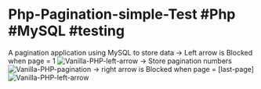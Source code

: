 # Php-Pagination-simple-Test #Php #MySQL #testing
A pagination application using MySQL to store data
-> Left arrow is Blocked when page = 1
![Vanilla-PHP-left-arrow](https://github.com/BillyVector117/Php-Pagination-simple-Test-/blob/main/Screenshot_1.png)
-> Store pagination numbers
![Vanilla-PHP-pagination](https://github.com/BillyVector117/Php-Pagination-simple-Test-/blob/main/Screenshot_2.png)
-> right arrow is Blocked when page = [last-page]
![Vanilla-PHP-left-arrow](https://github.com/BillyVector117/Php-Pagination-simple-Test-/blob/main/Screenshot_3.png)

